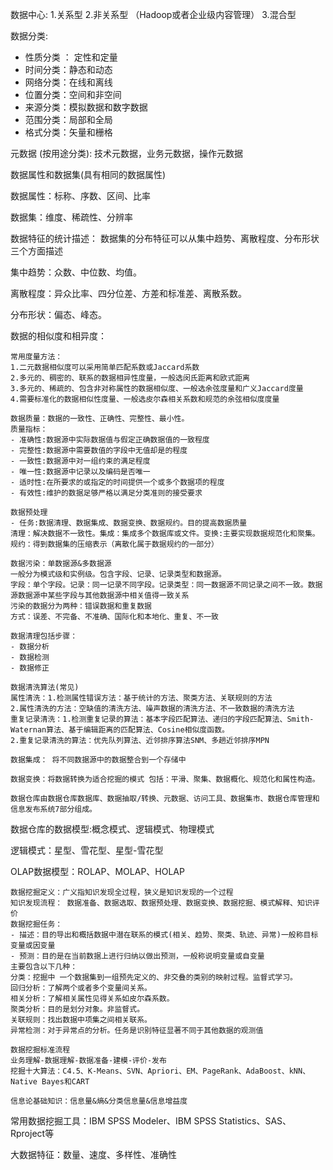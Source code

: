 数据中心: 
1.关系型 
2.非关系型 （Hadoop或者企业级内容管理）
3.混合型

数据分类:

- 性质分类 ： 定性和定量
- 时间分类：静态和动态
- 网络分类：在线和离线
- 位置分类：空间和非空间
- 来源分类：模拟数据和数字数据
- 范围分类：局部和全局
- 格式分类：矢量和栅格

元数据 (按用途分类): 技术元数据，业务元数据，操作元数据

数据属性和数据集(具有相同的数据属性)

数据属性：标称、序数、区间、比率

数据集：维度、稀疏性、分辨率

数据特征的统计描述： 数据集的分布特征可以从集中趋势、离散程度、分布形状三个方面描述

集中趋势：众数、中位数、均值。

离散程度：异众比率、四分位差、方差和标准差、离散系数。

分布形状：偏态、峰态。

数据的相似度和相异度：

```
常用度量方法：
1.二元数据相似度可以采用简单匹配系数或Jaccard系数
2.多元的、稠密的、联系的数据相异性度量，一般选闵氏距离和欧式距离
3.多元的、稀疏的、包含非对称属性的数据相似度、一般选余弦度量和广义Jaccard度量
4.需要标准化的数据相似性度量、一般选皮尔森相关系数和规范的余弦相似度度量
```

```
数据质量：数据的一致性、正确性、完整性、最小性。
质量指标：
- 准确性:数据源中实际数据值与假定正确数据值的一致程度
- 完整性:数据源中需要数值的字段中无值却是的程度
- 一致性:数据源中对一组约束的满足程度
- 唯一性:数据源中记录以及编码是否唯一
- 适时性:在所要求的或指定的时间提供一个或多个数据项的程度
- 有效性:维护的数据足够严格以满足分类准则的接受要求
```

``` 
数据预处理
- 任务:数据清理、数据集成、数据变换、数据规约。目的提高数据质量
清理：解决数据不一致性。集成：集成多个数据库或文件。变换:主要实现数据规范化和聚集。规约：得到数据集的压缩表示（离散化属于数据规约的一部分）
```

```
数据污染：单数据源&多数据源
一般分为模式级和实例级。包含字段、记录、记录类型和数据源。
字段：单个字段。记录：同一记录不同字段。记录类型：同一数据源不同记录之间不一致。数据源数据源中某些字段与其他数据源中相关值得一致关系
污染的数据分为两种：错误数据和重复数据
方式：误差、不完备、不准确、国际化和本地化、重复、不一致
```

```
数据清理包括步骤：
- 数据分析
- 数据检测
- 数据修正

数据清洗算法(常见)
属性清洗：1.检测属性错误方法：基于统计的方法、聚类方法、关联规则的方法
2.属性清洗的方法：空缺值的清洗方法、噪声数据的清洗方法、不一致数据的清洗方法
重复记录清洗：1.检测重复记录的算法：基本字段匹配算法、递归的字段匹配算法、Smith-Waternan算法、基于编辑距离的匹配算法、Cosine相似度函数。
2.重复记录清洗的算法：优先队列算法、近邻排序算法SNM、多趟近邻排序MPN
```

``` 
数据集成： 将不同数据源中的数据整合到一个存储中
```

```
数据变换：将数据转换为适合挖掘的模式 包括：平滑、聚集、数据概化、规范化和属性构造。
```
```
数据仓库由数据仓库数据库、数据抽取/转换、元数据、访问工具、数据集市、数据仓库管理和信息发布系统7部分组成。
```

数据仓库的数据模型:概念模式、逻辑模式、物理模式

逻辑模式：星型、雪花型、星型-雪花型

OLAP数据模型：ROLAP、MOLAP、HOLAP

```
数据挖掘定义：广义指知识发现全过程，狭义是知识发现的一个过程
知识发现流程： 数据准备、数据选取、数据预处理、数据变换、数据挖掘、模式解释、知识评价
数据挖掘任务：
- 描述：目的导出和概括数据中潜在联系的模式(相关、趋势、聚类、轨迹、异常)一般称目标变量或因变量
- 预测：目的是在当前数据上进行归纳以做出预测，一般称说明变量或自变量
主要包含以下几种：
分类：挖掘中 一个数据集到一组预先定义的、非交叠的类别的映射过程。监督式学习。
回归分析：了解两个或者多个变量间关系。
相关分析：了解相关属性见得关系如皮尔森系数。
聚类分析：目的是划分对象。非监督式。
关联规则：找出数据中项集之间相关联系。
异常检测：对于异常点的分析。任务是识别特征显著不同于其他数据的观测值
```

 ```
数据挖掘标准流程
业务理解-数据理解-数据准备-建模-评价-发布
挖掘十大算法：C4.5、K-Means、SVN、Apriori、EM、PageRank、AdaBoost、kNN、Native Bayes和CART
 ```

```
信息论基础知识：信息量&熵&分类信息量&信息增益度
```

常用数据挖掘工具：IBM SPSS Modeler、IBM SPSS Statistics、SAS、Rproject等

大数据特征：数量、速度、多样性、准确性
